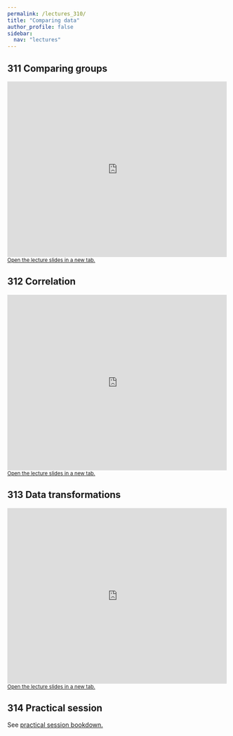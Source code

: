 ```yaml
---
permalink: /lectures_310/
title: "Comparing data"
author_profile: false
sidebar:
  nav: "lectures"
---
```



## 311 Comparing groups

<div style="position: relative; width: 500px; height: 400px;">
<iframe src="https://sdesabbata.github.io/granolarr/lectures/html/311_L_ComparingMeans.html" title="311_L_ComparingMeans" frameborder="0" style="width: 1000px; height: 800px; -webkit-transform: scale(0.5) translate(-500px,-400px);-moz-transform: scale(0.5) translate(-500px,-400px); "></iframe>
</div>

<small>
<a href="https://sdesabbata.github.io/granolarr/lectures/html/311_L_ComparingMeans" target="_blank">Open the lecture slides in a new tab.</a>
</small>

## 312 Correlation

<div style="position: relative; width: 500px; height: 400px;">
<iframe src="https://sdesabbata.github.io/granolarr/lectures/html/312_L_Correlation.html" title="312_L_Correlation" frameborder="0" style="width: 1000px; height: 800px; -webkit-transform: scale(0.5) translate(-500px,-400px);-moz-transform: scale(0.5) translate(-500px,-400px); "></iframe>
</div>

<small>
<a href="https://sdesabbata.github.io/granolarr/lectures/html/312_L_Correlation" target="_blank">Open the lecture slides in a new tab.</a>
</small>

## 313 Data transformations

<div style="position: relative; width: 500px; height: 400px;">
<iframe src="https://sdesabbata.github.io/granolarr/lectures/html/313_L_DataTransformations.html" title="313_L_DataTransformations" frameborder="0" style="width: 1000px; height: 800px; -webkit-transform: scale(0.5) translate(-500px,-400px);-moz-transform: scale(0.5) translate(-500px,-400px); "></iframe>
</div>

<small>
<a href="https://sdesabbata.github.io/granolarr/lectures/html/313_L_DataTransformations" target="_blank">Open the lecture slides in a new tab.</a>
</small>

## 314 Practical session

See <a href="https://sdesabbata.github.io/granolarr/practicals/bookdown/comparing-data" target="_blank">practical session bookdown.</a>
